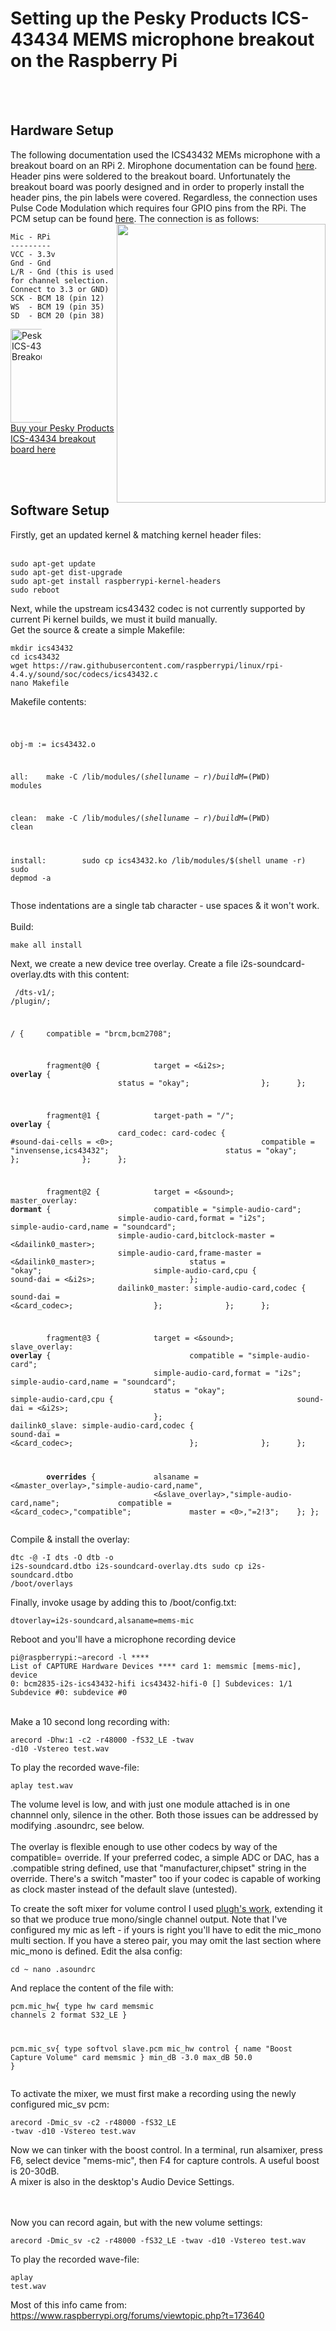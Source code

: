 <html><head></head><body><div class="content">
<h1>Setting up the Pesky Products ICS-43434 MEMS microphone breakout on the Raspberry Pi</h1><br><br>
<h2>Hardware Setup</h2>
<p>The following documentation used the ICS43432 MEMs microphone with a breakout board on an RPi 2.  Mirophone documentation can be found <a href="https://www.embeddedmasters.com/datasheets/embedded/EMMIC-ICS43432-DS.pdf">here</a>.  Header pins were soldered to the breakout board.  Unfortunately the breakout board was poorly designed and in order to properly install the header pins, the pin labels were covered.  Regardless, the connection uses Pulse Code Modulation which requires four GPIO pins from the RPi.  The PCM setup can be found <a href="https://pinout.xyz/pinout/pcm">here</a>.  The connection is as follows:
<a href="https://raw.githubusercontent.com/nejohnson2/rpi-i2s/master/rpi-pins.png" target="_blank"><img src="https://raw.githubusercontent.com/nejohnson2/rpi-i2s/master/rpi-pins.png" align="right" width="334" height="446" style="max-width:100%;"></a></p>
<pre><code>Mic - RPi
---------
VCC - 3.3v
Gnd - Gnd
L/R - Gnd (this is used for channel selection. Connect to 3.3 or GND)
SCK - BCM 18 (pin 12)
WS  - BCM 19 (pin 35)
SD  - BCM 20 (pin 38)
</code></pre>
<p><a href="https://www.tindie.com/products/onehorse/ics43434-i2s-digital-microphone/" target="_blank"><img src="https://cdn.tindiemedia.com/images/resize/zAeH834QzxKpn1sKrsz0R3rg4bw=/900x600/smart/44691/products/2017-07-15T04%3A32%3A01.633Z-ICS43434.top.jpg" alt="Pesky Products ICS-43432 Breakoutboard" width="150" style="max-width:10%;"><br>Buy your Pesky Products ICS-43434 breakout board here</a></p>
<br><br>
<h2>Software Setup</h2>
Firstly, get an updated kernel &amp; matching kernel header files:
<br><br><pre><code>sudo apt-get update
sudo apt-get dist-upgrade
sudo apt-get install raspberrypi-kernel-headers
sudo reboot
</code></pre></div>
Next, while the upstream ics43432 codec is not currently supported by current Pi kernel builds, we must it build manually.
<br>
Get the source &amp; create a simple Makefile:<pre><code>mkdir ics43432
cd ics43432
wget https://raw.githubusercontent.com/raspberrypi/linux/rpi-4.4.y/sound/soc/codecs/ics43432.c
nano Makefile</code></pre></div>
Makefile contents:<pre><code>

obj-m := ics43432.o

all:
&#9;make -C /lib/modules/$(shell uname -r)/build M=$(PWD) modules

clean:
&#9;make -C /lib/modules/$(shell uname -r)/build M=$(PWD) clean

install:
&#9;sudo cp ics43432.ko /lib/modules/$(shell uname -r)
&#9;sudo depmod -a
</code></pre></div>Those indentations are a single tab character - use spaces &amp; it won't work.<br>
<br>
Build:<pre><code>make all install</code></pre></div>

Next, we create a new device tree overlay. Create a file i2s-soundcard-overlay.dts with this content:<pre><code>
/dts-v1/;
/plugin/;

/ {
&#9;compatible = "brcm,bcm2708";

&#9;fragment@0 {
&#9;&#9;target = &lt;&amp;i2s&gt;;
&#9;&#9;__overlay__ {
&#9;&#9;&#9;status = "okay";
&#9;&#9;};
&#9;};

&#9;fragment@1 {
&#9;&#9;target-path = "/";
&#9;&#9;__overlay__ {
&#9;&#9;&#9;card_codec: card-codec {
&#9;&#9;&#9;&#9;#sound-dai-cells = &lt;0&gt;;
&#9;&#9;&#9;&#9;compatible = "invensense,ics43432";
&#9;&#9;&#9;&#9;status = "okay";
&#9;&#9;&#9;};
&#9;&#9;};
&#9;};

&#9;fragment@2 {
&#9;&#9;target = &lt;&amp;sound&gt;;
&#9;&#9;master_overlay: __dormant__ {
&#9;&#9;&#9;compatible = "simple-audio-card";
&#9;&#9;&#9;simple-audio-card,format = "i2s";
&#9;&#9;&#9;simple-audio-card,name = "soundcard";
&#9;&#9;&#9;simple-audio-card,bitclock-master = &lt;&amp;dailink0_master&gt;;
&#9;&#9;&#9;simple-audio-card,frame-master = &lt;&amp;dailink0_master&gt;;
&#9;&#9;&#9;status = "okay";
&#9;&#9;&#9;simple-audio-card,cpu {
&#9;&#9;&#9;&#9;sound-dai = &lt;&amp;i2s&gt;;
&#9;&#9;&#9;};
&#9;&#9;&#9;dailink0_master: simple-audio-card,codec {
&#9;&#9;&#9;&#9;sound-dai = &lt;&amp;card_codec&gt;;
&#9;&#9;&#9;};
&#9;&#9;};
&#9;};

&#9;fragment@3 {
&#9;&#9;target = &lt;&amp;sound&gt;;
&#9;&#9;slave_overlay: __overlay__ {
&#9;&#9;&#9;&#9;compatible = "simple-audio-card";
&#9;&#9;&#9;&#9;simple-audio-card,format = "i2s";
&#9;&#9;&#9;&#9;simple-audio-card,name = "soundcard";
&#9;&#9;&#9;&#9;status = "okay";
&#9;&#9;&#9;&#9;simple-audio-card,cpu {
&#9;&#9;&#9;&#9;&#9;sound-dai = &lt;&amp;i2s&gt;;
&#9;&#9;&#9;&#9;};
&#9;&#9;&#9;&#9;dailink0_slave: simple-audio-card,codec {
&#9;&#9;&#9;&#9;&#9;sound-dai = &lt;&amp;card_codec&gt;;
&#9;&#9;&#9;&#9;};
&#9;&#9;};
&#9;};

&#9;__overrides__ {
&#9;&#9;alsaname = &lt;&amp;master_overlay&gt;,"simple-audio-card,name",
&#9;&#9;&#9;&#9;&lt;&amp;slave_overlay&gt;,"simple-audio-card,name";
&#9;&#9;compatible = &lt;&amp;card_codec&gt;,"compatible";
&#9;&#9;master = &lt;0&gt;,"=2!3";
&#9;};
};
</code></pre></div>

Compile &amp; install the overlay:<pre><code>dtc -@ -I dts -O dtb -o i2s-soundcard.dtbo i2s-soundcard-overlay.dts
sudo cp i2s-soundcard.dtbo /boot/overlays</code></pre></div>

Finally, invoke usage by adding this to /boot/config.txt:<pre><code>dtoverlay=i2s-soundcard,alsaname=mems-mic</code></pre></div>

Reboot and you'll have a microphone recording device<div class="codebox"><p><pre><code>pi@raspberrypi:~arecord -l
**** List of CAPTURE Hardware Devices ****
card 1: memsmic [mems-mic], device 0: bcm2835-i2s-ics43432-hifi ics43432-hifi-0 []
  Subdevices: 1/1
  Subdevice #0: subdevice #0</code></pre></div>
  <br>
Make a 10 second long recording with:<br><pre><code>arecord -Dhw:1 -c2 -r48000 -fS32_LE -twav -d10 -Vstereo test.wav</code></pre></div>
To play the recorded wave-file:
<br><pre><code>aplay test.wav</code></pre>

The volume level is low, and with just one module attached is in one channnel only, silence in the other. Both those issues can be addressed by modifying .asoundrc, see below.<br>
<br>
The overlay is flexible enough to use other codecs by way of the compatible= override. If your preferred codec, a simple ADC or DAC, has a .compatible string defined, use that "manufacturer,chipset" string in the override. There's a switch "master" too if your codec is capable of working as clock master instead of the default slave (untested).</div>


To create the soft mixer for volume control I used <a href="https://www.raspberrypi.org/forums/viewtopic.php?f=38&amp;t=85845" class="postlink">plugh's work</a>, extending it so that we produce true mono/single channel output. Note that I've configured my mic as left - if yours is right you'll have to edit the mic_mono multi section. If you have a stereo pair, you may omit the last section where mic_mono is defined. Edit the alsa config:<pre><code>cd ~
nano .asoundrc</code></pre></div>And replace the content of the file with:<pre><code>pcm.mic_hw{
        type hw
        card memsmic
        channels 2
        format S32_LE
}

pcm.mic_sv{
        type softvol
        slave.pcm mic_hw
        control {
                name "Boost Capture Volume"
                card memsmic
        }
        min_dB -3.0
        max_dB 50.0
}</code></pre></div>

To activate the mixer, we must first make a recording using the newly configured mic_sv pcm:<pre><code>arecord -Dmic_sv -c2 -r48000 -fS32_LE -twav -d10 -Vstereo test.wav</code></pre></div>
Now we can tinker with the boost control. In a terminal, run alsamixer, press F6, select device "mems-mic", then F4 for capture controls. A useful boost is 20-30dB.<br>
A mixer is also in the desktop's Audio Device Settings.<br><br><br>

Now you can record again, but with the new volume settings:
<pre><code>arecord -Dmic_sv -c2 -r48000 -fS32_LE -twav -d10 -Vstereo test.wav</code></pre>

To play the recorded wave-file:
<br><pre><code>aplay test.wav</code></pre>

Most of this info came from: https://www.raspberrypi.org/forums/viewtopic.php?t=173640
</body></html>

